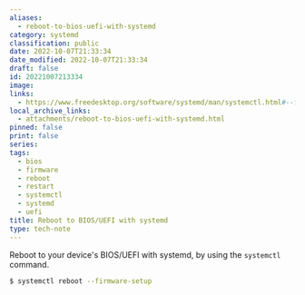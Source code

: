 ```yaml
---
aliases:
  - reboot-to-bios-uefi-with-systemd
category: systemd
classification: public
date: 2022-10-07T21:33:34
date_modified: 2022-10-07T21:33:34
draft: false
id: 20221007213334
image: 
links:
  - https://www.freedesktop.org/software/systemd/man/systemctl.html#--firmware-setup
local_archive_links:
  - attachments/reboot-to-bios-uefi-with-systemd.html
pinned: false
print: false
series: 
tags:
  - bios
  - firmware
  - reboot
  - restart
  - systemctl
  - systemd
  - uefi
title: Reboot to BIOS/UEFI with systemd
type: tech-note
---
```


Reboot to your device's BIOS/UEFI with systemd, by using the `systemctl` command.

```sh
$ systemctl reboot --firmware-setup
```